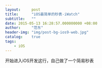 ```yaml
---
layout:     post
title:      "iOS最简单的秒表-iWatch"
subtitle:   ""
date: 2015-05-13 16:28:57.000000000 +08:00
author:     "范东"
header-img: "img/post-bg-ios9-web.jpg"
catalog:    true
tags:
    - iOS
---
```


开始进入iOS开发这行，自己做了一个简易秒表


